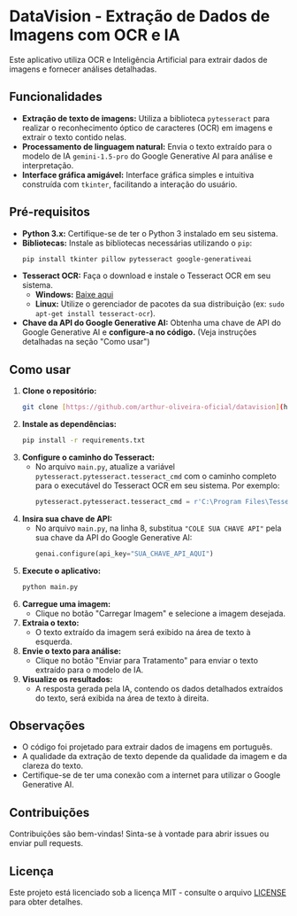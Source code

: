 # DataVision - Extração de Dados de Imagens com OCR e IA

Este aplicativo utiliza OCR e Inteligência Artificial para extrair dados de imagens e fornecer análises detalhadas.

## Funcionalidades

* **Extração de texto de imagens:** Utiliza a biblioteca `pytesseract` para realizar o reconhecimento óptico de caracteres (OCR) em imagens e extrair o texto contido nelas.
* **Processamento de linguagem natural:** Envia o texto extraído para o modelo de IA `gemini-1.5-pro` do Google Generative AI para análise e interpretação.
* **Interface gráfica amigável:** Interface gráfica simples e intuitiva construída com `tkinter`, facilitando a interação do usuário.

## Pré-requisitos

* **Python 3.x:** Certifique-se de ter o Python 3 instalado em seu sistema.
* **Bibliotecas:** Instale as bibliotecas necessárias utilizando o `pip`:
    ```bash
    pip install tkinter pillow pytesseract google-generativeai
    ```
* **Tesseract OCR:** Faça o download e instale o Tesseract OCR em seu sistema.
    * **Windows:** [Baixe aqui](https://github.com/UB-Mannheim/tesseract/wiki)
    * **Linux:** Utilize o gerenciador de pacotes da sua distribuição (ex: `sudo apt-get install tesseract-ocr`).
* **Chave da API do Google Generative AI:** Obtenha uma chave de API do Google Generative AI e **configure-a no código.** (Veja instruções detalhadas na seção "Como usar")

## Como usar

1. **Clone o repositório:**
    ```bash
    git clone [https://github.com/arthur-oliveira-oficial/datavision](https://github.com/arthur-oliveira-oficial/datavision)
    ```
2. **Instale as dependências:**
    ```bash
    pip install -r requirements.txt
    ```
3. **Configure o caminho do Tesseract:**
    * No arquivo `main.py`, atualize a variável `pytesseract.pytesseract.tesseract_cmd` com o caminho completo para o executável do Tesseract OCR em seu sistema. Por exemplo: 
       ```python
       pytesseract.pytesseract.tesseract_cmd = r'C:\Program Files\Tesseract-OCR\tesseract.exe' 
       ```
4. **Insira sua chave de API:**
    * No arquivo `main.py`, na linha 8, substitua `"COLE SUA CHAVE API"`  pela sua chave da API do Google Generative AI:
       ```python
       genai.configure(api_key="SUA_CHAVE_API_AQUI") 
       ```
5. **Execute o aplicativo:**
    ```bash
    python main.py
    ```
6. **Carregue uma imagem:**
    * Clique no botão "Carregar Imagem" e selecione a imagem desejada.
7. **Extraia o texto:**
    * O texto extraído da imagem será exibido na área de texto à esquerda.
8. **Envie o texto para análise:**
    * Clique no botão "Enviar para Tratamento" para enviar o texto extraído para o modelo de IA.
9. **Visualize os resultados:**
    * A resposta gerada pela IA, contendo os dados detalhados extraídos do texto, será exibida na área de texto à direita.

## Observações

* O código foi projetado para extrair dados de imagens em português.
* A qualidade da extração de texto depende da qualidade da imagem e da clareza do texto.
* Certifique-se de ter uma conexão com a internet para utilizar o Google Generative AI.

## Contribuições

Contribuições são bem-vindas! Sinta-se à vontade para abrir issues ou enviar pull requests.

## Licença

Este projeto está licenciado sob a licença MIT - consulte o arquivo [LICENSE](LICENSE) para obter detalhes.